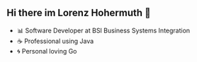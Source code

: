 ## Hi there im Lorenz Hohermuth 👋

* 📊 Software Developer at BSI Business Systems Integration
* ☕ Professional using Java
* 🌀 Personal loving Go

<!--
Stacks that i like 📚
* 🍵 Go, Bubbletea & Lipgloss

**LorenzHohermuth/LorenzHohermuth** is a ✨ _special_ ✨ repository because its `README.md` (this file) appears on your GitHub profile.

Here are some ideas to get you started:

- 🔭 I’m currently working on ...
- 🌱 I’m currently learning ...
- 👯 I’m looking to collaborate on ...
- 🤔 I’m looking for help with ...
- 💬 Ask me about ...
- 📫 How to reach me: ...
- 😄 Pronouns: ...
- ⚡ Fun fact: ...
-->
